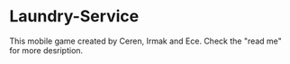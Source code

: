 # Laundry-Service
This mobile game created by Ceren, Irmak and Ece. Check the "read me" for more desription.
